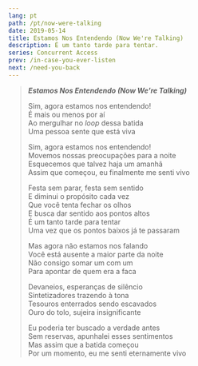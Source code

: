 ```yaml
---
lang: pt
path: /pt/now-were-talking
date: 2019-05-14
title: Estamos Nos Entendendo (Now We're Talking)
description: É um tanto tarde para tentar.
series: Concurrent Access
prev: /in-case-you-ever-listen
next: /need-you-back
---
```


> **_Estamos Nos Entendendo (Now We're Talking)_**
>
> Sim, agora estamos nos entendendo! \
> É mais ou menos por aí \
> Ao mergulhar no _loop_ dessa batida \
> Uma pessoa sente que está viva
>
> Sim, agora estamos nos entendendo! \
> Movemos nossas preocupações para a noite \
> Esquecemos que talvez haja um amanhã \
> Assim que começou, eu finalmente me senti vivo
>
> Festa sem parar, festa sem sentido \
> E diminui o propósito cada vez \
> Que você tenta fechar os olhos \
> E busca dar sentido aos pontos altos \
> É um tanto tarde para tentar \
> Uma vez que os pontos baixos já te passaram
>
> Mas agora não estamos nos falando \
> Você está ausente a maior parte da noite \
> Não consigo somar um com um \
> Para apontar de quem era a faca
>
> Devaneios, esperanças de silêncio \
> Sintetizadores trazendo à tona \
> Tesouros enterrados sendo escavados \
> Ouro do tolo, sujeira insignificante
>
> Eu poderia ter buscado a verdade antes \
> Sem reservas, apunhalei esses sentimentos \
> Mas assim que a batida começou \
> Por um momento, eu me senti eternamente vivo
